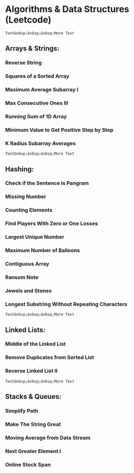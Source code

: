 # Algorithms & Data Structures (Leetcode)

    Text&nbsp;&nbsp;&nbsp;More Text

## Arrays & Strings:
### Reverse String
### Squares of a Sorted Array
### Maximum Average Subarray I
### Max Consecutive Ones III
### Running Sum of 1D Array
### Minimum Value to Get Positive Step by Step
### K Radius Subarray Averages

    Text&nbsp;&nbsp;&nbsp;More Text

## Hashing:
### Check if the Sentence Is Pangram
### Missing Number
### Counting Elements
### Find Players With Zero or One Losses
### Largest Unique Number
### Maximum Number of Balloons
### Contiguous Array
### Ransom Note
### Jewels and Stones
### Longest Substring Without Repeating Characters

    Text&nbsp;&nbsp;&nbsp;More Text

## Linked Lists:
### Middle of the Linked List
### Remove Duplicates from Sorted List
### Reverse Linked List II

    Text&nbsp;&nbsp;&nbsp;More Text

## Stacks & Queues:
### Simplify Path
### Make The String Great
### Moving Average from Data Stream
### Next Greater Element I
### Online Stock Span




